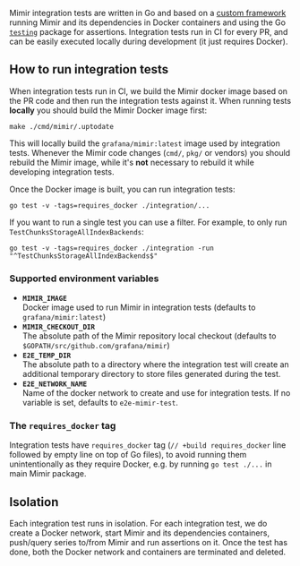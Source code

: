 Mimir integration tests are written in Go and based on a [custom framework](https://github.com/grafana/e2e) running Mimir and its dependencies in Docker containers and using the Go [`testing`](https://golang.org/pkg/testing/) package for assertions. Integration tests run in CI for every PR, and can be easily executed locally during development (it just requires Docker).

## How to run integration tests

When integration tests run in CI, we build the Mimir docker image based on the PR code and then run the integration tests against it. When running tests **locally** you should build the Mimir Docker image first:

```
make ./cmd/mimir/.uptodate
```

This will locally build the `grafana/mimir:latest` image used by integration tests. Whenever the Mimir code changes (`cmd/`, `pkg/` or vendors) you should rebuild the Mimir image, while it's **not** necessary to rebuild it while developing integration tests.

Once the Docker image is built, you can run integration tests:

```
go test -v -tags=requires_docker ./integration/...
```

If you want to run a single test you can use a filter. For example, to only run `TestChunksStorageAllIndexBackends`:

```
go test -v -tags=requires_docker ./integration -run "^TestChunksStorageAllIndexBackends$"
```

### Supported environment variables

- **`MIMIR_IMAGE`**<br />
  Docker image used to run Mimir in integration tests (defaults to `grafana/mimir:latest`)
- **`MIMIR_CHECKOUT_DIR`**<br />
  The absolute path of the Mimir repository local checkout (defaults to `$GOPATH/src/github.com/grafana/mimir`)
- **`E2E_TEMP_DIR`**<br />
  The absolute path to a directory where the integration test will create an additional temporary directory to store files generated during the test.
- **`E2E_NETWORK_NAME`**<br />
  Name of the docker network to create and use for integration tests. If no variable is set, defaults to `e2e-mimir-test`.

### The `requires_docker` tag

Integration tests have `requires_docker` tag (`// +build requires_docker` line followed by empty line on top of Go files), to avoid running them unintentionally as they require Docker, e.g. by running `go test ./...` in main Mimir package.

## Isolation

Each integration test runs in isolation. For each integration test, we do create a Docker network, start Mimir and its dependencies containers, push/query series to/from Mimir and run assertions on it. Once the test has done, both the Docker network and containers are terminated and deleted.

